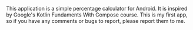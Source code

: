 This application is a simple percentage calculator for Android. It is inspired by Google's Kotlin Fundaments With Compose course. This is my first app, so if you have any comments or bugs to report, please report them to me.
